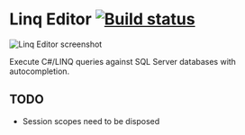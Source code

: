Linq Editor [![Build status](https://ci.appveyor.com/api/projects/status/s7adk4g4bu8dmh9k?svg=true)](https://ci.appveyor.com/project/stofte/linq-editor)
========================================================================================================================================================

![Linq Editor screenshot](http://i.imgur.com/M74uuEj.png "Query databases using familiar C#/LINQ syntax.")

Execute C#/LINQ queries against SQL Server databases with autocompletion.

TODO
----
- Session scopes need to be disposed
